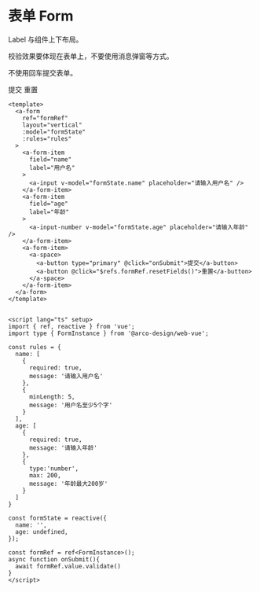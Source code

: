 # 表单 Form

Label 与组件上下布局。

校验效果要体现在表单上，不要使用消息弹窗等方式。

不使用回车提交表单。

<a-card>
  <a-form
    ref="formRef"
    layout="vertical"
    :model="formState"
    :rules="rules"
  >
    <a-form-item
      field="name"
      label="用户名"
    >
      <a-input v-model="formState.name" placeholder="请输入用户名" />
    </a-form-item>
    <a-form-item
      field="age"
      label="年龄"
    >
      <a-input-number v-model="formState.age" placeholder="请输入年龄" />
    </a-form-item>
    <a-form-item>
      <a-space>
        <a-button type="primary" @click="onSubmit">提交</a-button>
        <a-button @click="$refs.formRef.resetFields()">重置</a-button>
      </a-space>
    </a-form-item>
  </a-form>
</a-card>

<script lang="ts" setup>
import { ref, reactive } from 'vue';
import type { FormInstance } from '@arco-design/web-vue';

const rules = {
  name: [
    {
      required: true,
      message: '请输入用户名'
    },
    {
      minLength: 5,
      message: '用户名至少5个字'
    }
  ],
  age: [
    {
      required: true,
      message: '请输入年龄'
    },
    {
      type:'number',
      max: 200,
      message: '年龄最大200岁'
    }
  ]
}

const formState = reactive({
  name: '',
  age: undefined,
});

const formRef = ref<FormInstance>();
async function onSubmit(){
  await formRef.value.validate()
}
</script>

```vue{4}
<template>
  <a-form
    ref="formRef"
    layout="vertical"
    :model="formState"
    :rules="rules"
  >
    <a-form-item
      field="name"
      label="用户名"
    >
      <a-input v-model="formState.name" placeholder="请输入用户名" />
    </a-form-item>
    <a-form-item
      field="age"
      label="年龄"
    >
      <a-input-number v-model="formState.age" placeholder="请输入年龄" />
    </a-form-item>
    <a-form-item>
      <a-space>
        <a-button type="primary" @click="onSubmit">提交</a-button>
        <a-button @click="$refs.formRef.resetFields()">重置</a-button>
      </a-space>
    </a-form-item>
  </a-form>
</template>


<script lang="ts" setup>
import { ref, reactive } from 'vue';
import type { FormInstance } from '@arco-design/web-vue';

const rules = {
  name: [
    {
      required: true,
      message: '请输入用户名'
    },
    {
      minLength: 5,
      message: '用户名至少5个字'
    }
  ],
  age: [
    {
      required: true,
      message: '请输入年龄'
    },
    {
      type:'number',
      max: 200,
      message: '年龄最大200岁'
    }
  ]
}

const formState = reactive({
  name: '',
  age: undefined,
});

const formRef = ref<FormInstance>();
async function onSubmit(){
  await formRef.value.validate()
}
</script>
```


